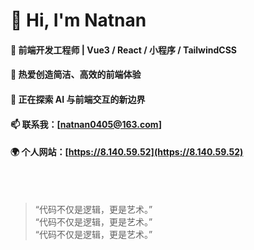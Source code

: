 # 👋 Hi, I'm Natnan

#### 🌱 前端开发工程师 | Vue3 / React / 小程序 / TailwindCSS  
#### 🎯 热爱创造简洁、高效的前端体验  
#### 💬 正在探索 AI 与前端交互的新边界  
#### 📫 联系我：[natnan0405@163.com] <br>
#### 🌍 个人网站：[https://8.140.59.52](https://8.140.59.52)

<br><br>
> “代码不仅是逻辑，更是艺术。”<br>
> “代码不仅是逻辑，更是艺术。”<br>
> “代码不仅是逻辑，更是艺术。”<br>

